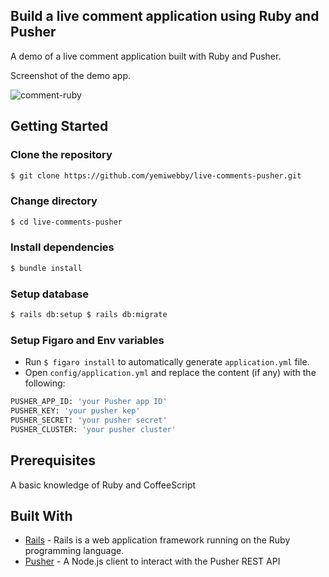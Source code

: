 ## Build a live comment application using Ruby and Pusher

A demo of a live comment application built with Ruby and Pusher.

Screenshot of the demo app.

![comment-ruby](https://user-images.githubusercontent.com/19610753/40324253-df9de94a-5d2f-11e8-8359-66dad05f90c0.gif)


## Getting Started

### Clone the repository
```bash
$ git clone https://github.com/yemiwebby/live-comments-pusher.git
```

### Change directory

```bash
$ cd live-comments-pusher
```

### Install dependencies

```bash
$ bundle install
```

### Setup database

```bash
$ rails db:setup $ rails db:migrate
```

### Setup Figaro and Env variables

* Run `$ figaro install` to automatically generate `application.yml` file.
* Open `config/application.yml` and replace the content (if any) with the following:

```bash
PUSHER_APP_ID: 'your Pusher app ID'
PUSHER_KEY: 'your pusher kep'
PUSHER_SECRET: 'your pusher secret'
PUSHER_CLUSTER: 'your pusher cluster'
```

## Prerequisites
A basic knowledge of Ruby and CoffeeScript

## Built With

* [Rails](https://rubyonrails.org/) - Rails is a web application framework running on the Ruby programming language.
* [Pusher](https://pusher.com/) - A Node.js client to interact with the Pusher REST API